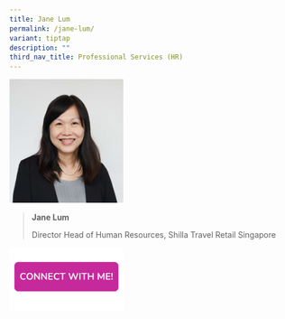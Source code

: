 ```yaml
---
title: Jane Lum
permalink: /jane-lum/
variant: tiptap
description: ""
third_nav_title: Professional Services (HR)
---
```

<p></p>
<div class="isomer-image-wrapper">
<img style="width: 40%;" height="auto" width="100%" alt="" src="/images/Profile Photos/Jane_Lum_2_copy.jpg">
</div>
<blockquote>
<p><strong>Jane Lum</strong>
</p>
<p>Director Head of Human Resources, Shilla Travel Retail Singapore</p>
</blockquote>
<p></p>
<p></p>
<div class="isomer-image-wrapper">
<img style="width: 40%;" height="auto" width="100%" alt="" src="/images/CONNECT_WITH_ME.png">
</div>
<p></p>